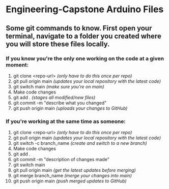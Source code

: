 # Engineering-Capstone Arduino Files

## Some git commands to know. First open your terminal, navigate to a folder you created where you will store these files locally.

<h3>If you know you're the only one working on the code at a given moment:</h3>
<ol>
  <li>git clone &lt;repo-url&gt; <em>(only have to do this once per repo)</em></li>
  <li>git pull origin main <em>(updates your local repository with the latest code)</em></li>
  <li>git switch main <em>(make sure you're on main)</em></li>
  <li>Make code changes</li>
  <li>git add . <em>(stages all modified/new files)</em></li>
  <li>git commit -m "describe what you changed"</li>
  <li>git push origin main <em>(uploads your changes to GitHub)</em></li>
</ol>

<h3>If you're working at the same time as someone:</h3>
<ol>
  <li>git clone &lt;repo-url&gt; <em>(only have to do this once per repo)</em></li>
  <li>git pull origin main <em>(updates your local repository with the latest code)</em></li>
  <li>git switch -c branch_name <em>(create and switch to a new branch)</em></li>
  <li>Make code changes</li>
  <li>git add .</li>
  <li>git commit -m "description of changes made"</li>
  <li>git switch main</li>
  <li>git pull origin main <em>(get the latest updates before merging)</em></li>
  <li>git merge branch_name <em>(merge your changes into main)</em></li>
  <li>git push origin main <em>(push merged updates to GitHub)</em></li>
</ol>
